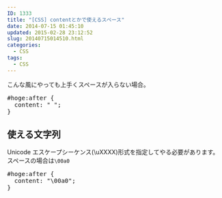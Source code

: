 ```yaml
---
ID: 1333
title: "[CSS] contentとかで使えるスペース"
date: 2014-07-15 01:45:10
updated: 2015-02-28 23:12:52
slug: 20140715014510.html
categories:
  - CSS
tags:
  - CSS
---
```


こんな風にやっても上手くスペースが入らない場合。

<pre class="linenums css">#hoge:after {
  content: " ";
}</pre>
<!--more-->
<h2>使える文字列</h2>
Unicode エスケープシーケンス(\uXXXX)形式を指定してやる必要があります。
スペースの場合は<code>\00a0</code>
<pre class="linenums css">#hoge:after {
  content: "\00a0";
}</pre>
